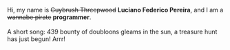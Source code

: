 Hi, my name is ~~Guybrush Threepwood~~ **Luciano Federico Pereira**, and I am a ~~wannabe pirate~~ **programmer**.<br><br>A short song: 439 bounty of doubloons gleams in the sun, a treasure hunt has just begun! Arrr!
